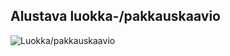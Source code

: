 ## Alustava luokka-/pakkauskaavio

![Luokka/pakkauskaavio](https://user-images.githubusercontent.com/78747844/204139577-442c7b10-9089-4a97-8fc7-bdb193b45609.png)
